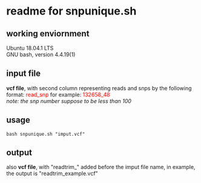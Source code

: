 # readme for snpunique.sh

## working enviornment
Ubuntu 18.04.1 LTS  
GNU bash, version 4.4.19(1)

## input file
**vcf file**, with second column representing reads and snps by the following format: <span style="color:red"> read_snp </span> for example: <span style="color:red">132658_48</span>  
*note: the snp number suppose to be less than 100*

## usage
`bash snpunique.sh "imput.vcf"`

## output
also **vcf file**, with "readtrim_" added before the imput file name, in example, the output is "readtrim_example.vcf"